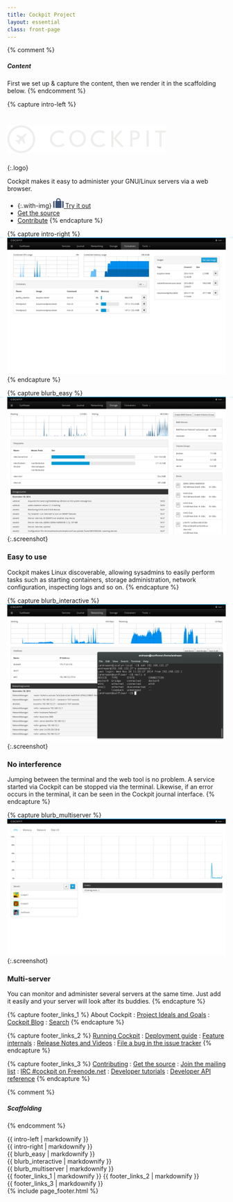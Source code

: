 ```yaml
---
title: Cockpit Project
layout: essential
class: front-page
---
```


{% comment %}
##### Content #####
First we set up & capture the content, then we render it in the scaffolding below.
{% endcomment %}


{% capture intro-left %}
# ![Cockpit](/images/site/cockpit-logo.png)
{:.logo}

Cockpit makes it easy to administer your GNU/Linux servers via a web browser.

* {:.with-img} [![](/images/site/item-git.png) Try it out](running.html)
* [Get the source](https://github.com/cockpit-project/cockpit)
* [Contribute](https://github.com/cockpit-project/cockpit/wiki/Contributing)
{% endcapture %}

{% capture intro-right %}
![](/images/site/screenshot-docker.png)
{% endcapture %}


{% capture blurb_easy %}
![](/images/site/screenshot-storage.png){:.screenshot}
### Easy to use
Cockpit makes Linux discoverable, allowing sysadmins to easily perform tasks such as starting containers, storage administration, network configuration, inspecting logs and so on.
{% endcapture %}


{% capture blurb_interactive %}
![](/images/site/screenshot-network.png){:.screenshot}
### No interference
Jumping between the terminal and the web tool is no problem. A service started via Cockpit can be stopped via the terminal. Likewise, if an error occurs in the terminal, it can be seen in the Cockpit journal interface.
{% endcapture %}


{% capture blurb_multiserver %}
![](/images/site/screenshot-dashboard.png){:.screenshot}
### Multi-server
You can monitor and administer several servers at the same time. Just add it easily and your server will look after its buddies.
{% endcapture %}


{% capture footer_links_1 %}
About Cockpit
: [Project Ideals and Goals](ideals.html)
: [Cockpit Blog](blog)
: [Search](search)
{% endcapture %}

{% capture footer_links_2 %}
[Running Cockpit](running.html)
: [Deployment guide](guide/latest/guide.html)
: [Feature internals](guide/latest/features.html)
: [Release Notes and Videos](blog/category/release.html)
: [File a bug in the issue tracker](https://github.com/cockpit-project/cockpit/issues)
{% endcapture %}

{% capture footer_links_3 %}
[Contributing](https://github.com/cockpit-project/cockpit/wiki/Contributing)
: [Get the source](https://github.com/cockpit-project/cockpit)
: [Join the mailing list](https://lists.fedorahosted.org/archives/list/cockpit-devel@lists.fedorahosted.org/)
: [IRC #cockpit on Freenode.net](irc://irc.freenode.net:6667/cockpit)
: [Developer tutorials](blog/category/tutorial.html)
: [Developer API reference](guide/latest/development.html)
{% endcapture %}


{% comment %}
##### Scaffolding #####
{% endcomment %}

<div id="page-wrap">
  <section class="intro">
    <div class="wrapper"><div class="grid">
      <div class="col-7">{{ intro-left  | markdownify }}</div>
      <div class="col-5">{{ intro-right | markdownify }}</div>
    </div></div>
  </section>

  <section class="wrapper">
    <section class="grid blurbs">
      <div class="col">{{ blurb_easy        | markdownify }}</div>
      <div class="col">{{ blurb_interactive | markdownify }}</div>
      <div class="col">{{ blurb_multiserver | markdownify }}</div>
    </section>
  </section>
</div>

<footer class="footerlinks">
  <div class="wrapper"><div class="grid">
    <div class="col">
      {{ footer_links_1 | markdownify }}
      {{ footer_links_2 | markdownify }}
    </div>
    <div class="col">
      {{ footer_links_3 | markdownify }}
    </div>
  </div></div>
</footer>
{% include page_footer.html %}
